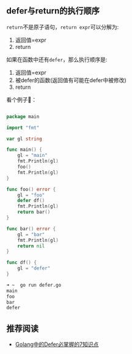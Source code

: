 
## defer与return的执行顺序

`return`不是原子语句，`return expr`可以分解为:

1. 返回值=expr
2. return

如果在函数中还有`defer`，那么执行顺序是:
1. 返回值=expr
2. 被defer的函数(返回值有可能在defer中被修改)
3. return

看个例子🌰：

```go

package main

import "fmt"

var gl string

func main() {	
	gl = "main"
	fmt.Println(gl)
	foo()
	fmt.Println(gl)
}

func foo() error {	
	gl = "foo"
	defer df()
	fmt.Println(gl)
	return bar()
}

func bar() error {	
	gl = "bar"
	fmt.Println(gl)
	return nil
}

func df() {	
	gl = "defer"
}

```
```bash
➜ ~  go run defer.go 
main
foo
bar
defer
```


## 推荐阅读
- [Golang中的Defer必掌握的7知识点](https://zhuanlan.zhihu.com/p/115472856)